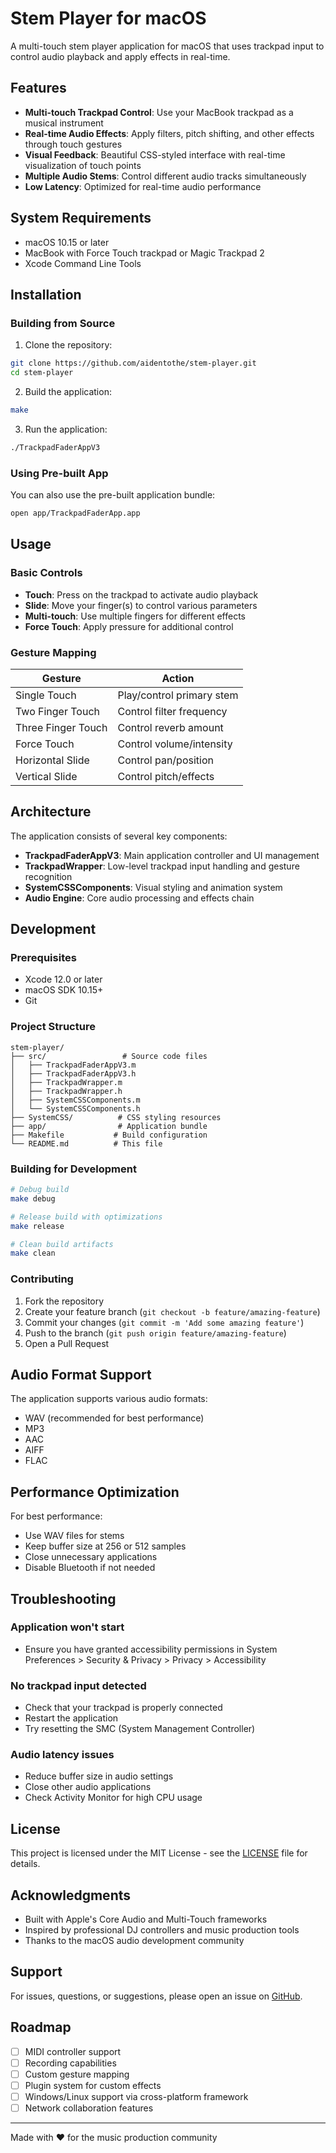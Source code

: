 # Stem Player for macOS

A multi-touch stem player application for macOS that uses trackpad input to control audio playback and apply effects in real-time.

## Features

- **Multi-touch Trackpad Control**: Use your MacBook trackpad as a musical instrument
- **Real-time Audio Effects**: Apply filters, pitch shifting, and other effects through touch gestures
- **Visual Feedback**: Beautiful CSS-styled interface with real-time visualization of touch points
- **Multiple Audio Stems**: Control different audio tracks simultaneously
- **Low Latency**: Optimized for real-time audio performance

## System Requirements

- macOS 10.15 or later
- MacBook with Force Touch trackpad or Magic Trackpad 2
- Xcode Command Line Tools

## Installation

### Building from Source

1. Clone the repository:
```bash
git clone https://github.com/aidentothe/stem-player.git
cd stem-player
```

2. Build the application:
```bash
make
```

3. Run the application:
```bash
./TrackpadFaderAppV3
```

### Using Pre-built App

You can also use the pre-built application bundle:
```bash
open app/TrackpadFaderApp.app
```

## Usage

### Basic Controls

- **Touch**: Press on the trackpad to activate audio playback
- **Slide**: Move your finger(s) to control various parameters
- **Multi-touch**: Use multiple fingers for different effects
- **Force Touch**: Apply pressure for additional control

### Gesture Mapping

| Gesture | Action |
|---------|---------|
| Single Touch | Play/control primary stem |
| Two Finger Touch | Control filter frequency |
| Three Finger Touch | Control reverb amount |
| Force Touch | Control volume/intensity |
| Horizontal Slide | Control pan/position |
| Vertical Slide | Control pitch/effects |

## Architecture

The application consists of several key components:

- **TrackpadFaderAppV3**: Main application controller and UI management
- **TrackpadWrapper**: Low-level trackpad input handling and gesture recognition
- **SystemCSSComponents**: Visual styling and animation system
- **Audio Engine**: Core audio processing and effects chain

## Development

### Prerequisites

- Xcode 12.0 or later
- macOS SDK 10.15+
- Git

### Project Structure

```
stem-player/
├── src/                 # Source code files
│   ├── TrackpadFaderAppV3.m
│   ├── TrackpadFaderAppV3.h
│   ├── TrackpadWrapper.m
│   ├── TrackpadWrapper.h
│   ├── SystemCSSComponents.m
│   └── SystemCSSComponents.h
├── SystemCSS/          # CSS styling resources
├── app/                # Application bundle
├── Makefile           # Build configuration
└── README.md          # This file
```

### Building for Development

```bash
# Debug build
make debug

# Release build with optimizations
make release

# Clean build artifacts
make clean
```

### Contributing

1. Fork the repository
2. Create your feature branch (`git checkout -b feature/amazing-feature`)
3. Commit your changes (`git commit -m 'Add some amazing feature'`)
4. Push to the branch (`git push origin feature/amazing-feature`)
5. Open a Pull Request

## Audio Format Support

The application supports various audio formats:
- WAV (recommended for best performance)
- MP3
- AAC
- AIFF
- FLAC

## Performance Optimization

For best performance:
- Use WAV files for stems
- Keep buffer size at 256 or 512 samples
- Close unnecessary applications
- Disable Bluetooth if not needed

## Troubleshooting

### Application won't start
- Ensure you have granted accessibility permissions in System Preferences > Security & Privacy > Privacy > Accessibility

### No trackpad input detected
- Check that your trackpad is properly connected
- Restart the application
- Try resetting the SMC (System Management Controller)

### Audio latency issues
- Reduce buffer size in audio settings
- Close other audio applications
- Check Activity Monitor for high CPU usage

## License

This project is licensed under the MIT License - see the [LICENSE](LICENSE) file for details.

## Acknowledgments

- Built with Apple's Core Audio and Multi-Touch frameworks
- Inspired by professional DJ controllers and music production tools
- Thanks to the macOS audio development community

## Support

For issues, questions, or suggestions, please open an issue on [GitHub](https://github.com/aidentothe/stem-player/issues).

## Roadmap

- [ ] MIDI controller support
- [ ] Recording capabilities
- [ ] Custom gesture mapping
- [ ] Plugin system for custom effects
- [ ] Windows/Linux support via cross-platform framework
- [ ] Network collaboration features

---

Made with ❤️ for the music production community